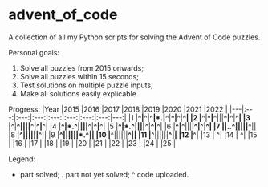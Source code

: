 # advent_of_code
A collection of all my Python scripts for solving the Advent of Code puzzles.

Personal goals:
1) Solve all puzzles from 2015 onwards;
2) Solve all puzzles within 15 seconds;
3) Test solutions on multiple puzzle inputs;
4) Make all solutions easily explicable.

Progress:
|Year   |2015   |2016   |2017   |2018   |2019   |2020   |2021   |2022   |
|---|:---:|:---:|:---:|:---:|:---:|:---:|:---:|---:|
|1  |**^|**^|**^|*.|**^|**^|**^|**^|
|2  |**^|**^|**^|||**^|**^|**^|
|3  |**^|**^||||**^|**^|**^|
|4  |**^|*.^||||**^|**^|**^|
|5  |**^|*.^||||**^|**^|**^|
|6  |**^|**^||||**^|**^|**^|
|7  ||..^|||||**^||
|8  |**^||||||**^||
|9  |**^||||||*.^||
|10 |**^||||||**^||
|11 |**^||||||**^||
|12 |**^|
|13 |   ^|
|14 |   ^|
|15 |
|16 |
|17 |
|18 |
|19 |
|20 |
|21 |
|22 |
|23 |
|24 |
|25 |

Legend:
* part solved;
. part not yet solved;
^ code uploaded.
